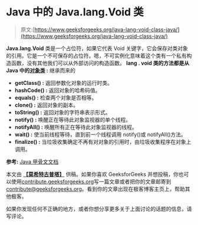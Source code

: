 # Java 中的 Java.lang.Void 类

> 原文:[https://www.geeksforgeeks.org/java-lang-void-class-java/](https://www.geeksforgeeks.org/java-lang-void-class-java/)

**Java.lang.Void** 类是一个占位符，如果它代表 Void 关键字，它会保存对类对象的引用。它是一个不可保存的占位符。嗯，不可实例化意味着这个类有一个私有构造函数，没有其他我们可以从外部访问的构造函数。
**lang . void 类的方法都是从 Java 中的[对象类](https://www.geeksforgeeks.org/object-class-in-java/) :** 继承而来的

*   **getClass() :** 返回参数化对象的运行时类。
*   **hashCode() :** 返回对象的哈希码值。
*   **equals() :** 检查两个对象是否相等。
*   **clone() :** 返回对象的副本。
*   **toString() :** 返回对象的字符串表示形式。
*   **notify() :** 唤醒正在等待此对象监视器的单个线程。
*   **notifyAll() :** 唤醒所有正在等待此对象监视器的线程。
*   **wait() :** 使当前线程等待，直到前一个线程调用 notify()或 notifyAll()方法。
*   **finalize() :** 当垃圾收集确定不再有对对象的引用时，由垃圾收集程序在对象上调用。

**参考:**
[Java 甲骨文文档](https://docs.oracle.com/javase/7/docs/api/java/lang/Object.html)

本文由 [**【莫希特古普塔】**](https://www.facebook.com/profile.php?id=100016327034955) 供稿。如果你喜欢 GeeksforGeeks 并想投稿，你也可以使用[contribute.geeksforgeeks.org](http://www.contribute.geeksforgeeks.org)写一篇文章或者把你的文章邮寄到 contribute@geeksforgeeks.org。看到你的文章出现在极客博客主页上，帮助其他极客。

如果你发现任何不正确的地方，或者你想分享更多关于上面讨论的话题的信息，请写评论。